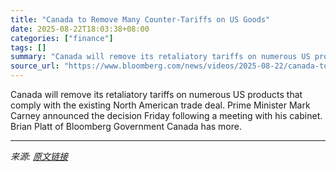 ```yaml
---
title: "Canada to Remove Many Counter-Tariffs on US Goods"
date: 2025-08-22T18:03:38+08:00
categories: ["finance"]
tags: []
summary: "Canada will remove its retaliatory tariffs on numerous US products that comply with the existing North American trade deal. Prime Minister Mark Carney announced the decision Friday following a meeting"
source_url: "https://www.bloomberg.com/news/videos/2025-08-22/canada-to-remove-many-counter-tariffs-on-us-goods-video"
---
```


Canada will remove its retaliatory tariffs on numerous US products that comply with the existing North American trade deal. Prime Minister Mark Carney announced the decision Friday following a meeting with his cabinet. Brian Platt of Bloomberg Government Canada has more.

---

*来源: [原文链接](https://www.bloomberg.com/news/videos/2025-08-22/canada-to-remove-many-counter-tariffs-on-us-goods-video)*
